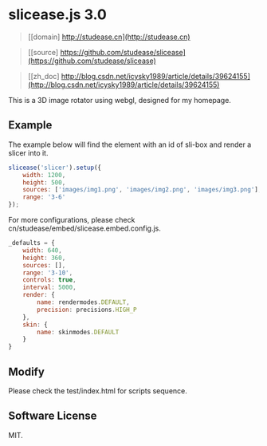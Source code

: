 # slicease.js 3.0

> [[domain] http://studease.cn](http://studease.cn)

> [[source] https://github.com/studease/slicease](https://github.com/studease/slicease)

> [[zh_doc] http://blog.csdn.net/icysky1989/article/details/39624155](http://blog.csdn.net/icysky1989/article/details/39624155)

This is a 3D image rotator using webgl, designed for my homepage. 


## Example

The example below will find the element with an id of sli-box and render a slicer into it.

```js
slicease('slicer').setup({
	width: 1200,
	height: 500,
	sources: ['images/img1.png', 'images/img2.png', 'images/img3.png'],
	range: '3-6'
});
```

For more configurations, please check cn/studease/embed/slicease.embed.config.js.

```js
_defaults = {
	width: 640,
	height: 360,
	sources: [],
	range: '3-10',
	controls: true,
	interval: 5000,
	render: {
		name: rendermodes.DEFAULT,
		precision: precisions.HIGH_P
	},
	skin: {
		name: skinmodes.DEFAULT
	}
}
```


## Modify

Please check the test/index.html for scripts sequence.


## Software License

MIT.
